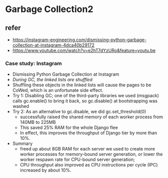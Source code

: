 # Garbage Collection2

## refer
* https://instagram-engineering.com/dismissing-python-garbage-collection-at-instagram-4dca40b29172
* https://www.youtube.com/watch?v=e2hT7dYzURo&feature=youtu.be

### Case study: Instagram
* Dismissing Python Garbage Collection at Instagram
* *During GC, the linked lists are shuffled*
* Shuffling these objects in the linked lists will cause the pages to be CoWed, which is an unfortunate side effect.
* Try 1: Disabling GC; one of the third-party libraries we used (msgpack) calls gc.enable() to bring it back, so gc.disable() at bootstrapping was washed
* Try 2: As an alternative to gc.disable, we did gc.set_threshold(0)
  * successfully raised the shared memory of each worker process from 140MB to 225MB
  * This saved 25% RAM for the whole Django flee
  * In effect, this improves the throughput of Django tier by more than 10%.
* Summary
  * freed up about 8GB RAM for each server we used to create more worker processes for memory-bound server generation, or lower the worker respawn rate for CPU-bound server generation;
  * CPU throughput also improved as CPU instructions per cycle (IPC) increased by about 10%.
